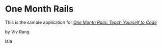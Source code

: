# One Month Rails

This is the sample application for 
[*One Month Rails: Teach Yourself to Code*](http://onemonthrails.com)

by Viv Rang

lala